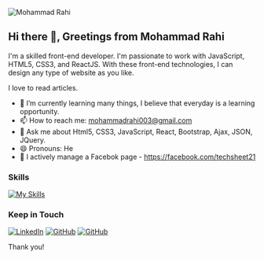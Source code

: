 ![Mohammad Rahi](https://github.com/mohammad-rahi/mohammad-rahi/blob/main/assets/img/readme_img.jfif)
## Hi there 👋, Greetings from Mohammad Rahi

I'm a skilled front-end developer. I'm passionate to work with JavaScript, HTML5, CSS3, and ReactJS. With these front-end technologies, I can design any type of website as you like.

I love to read articles. 

- 🌱 I’m currently learning many things, I believe that everyday is a learning opportunity.
- 📫 How to reach me: mohammadrahi003@gmail.com
- 💬 Ask me about Html5, CSS3, JavaScript, React, Bootstrap, Ajax, JSON, JQuery.
- 😄 Pronouns: He
- 👥 I actively manage a Facebok page - https://facebook.com/techsheet21

### Skills
[![My Skills](https://skillicons.dev/icons?i=js,html,css,bootstrap,sass,git,github,vscode,react,python&perline=5)](#)

### Keep in Touch
[![LinkedIn](https://skillicons.dev/icons?i=linkedin)](https://linkedin.com/in/mohammadrahi003)
[![GitHub](https://skillicons.dev/icons?i=github)](https://github.com/mohammad-rahi/)
[![GitHub](https://skillicons.dev/icons?i=stackoverflow)](https://stackoverflow.com/users/16542466/mohammad-rahi)

Thank you!

<!--
**mohammad-rahi/mohammad-rahi** is a ✨ _special_ ✨ repository because its `README.md` (this file) appears on your GitHub profile.

Here are some ideas to get you started:

- 🔭 I’m currently working on ...
-
- 👯 I’m looking to collaborate on ...
- 🤔 I’m looking for help with ...
- ⚡ Fun fact: ...
-->
